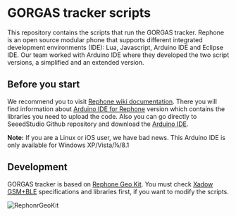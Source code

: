 # GORGAS tracker scripts
This repository contains the scripts that run the GORGAS tracker. Rephone is an open source modular phone that supports different integrated development environments (IDE): Lua, Javascript, Arduino IDE and Eclipse IDE. Our team worked with Arduino IDE where they developed the two script versions, a simplified and an extended version.

## Before you start
We recommend you to visit [Rephone wiki documentation](http://wiki.seeedstudio.com/RePhone/). There you will find information about [Arduino IDE for Rephone](http://wiki.seeedstudio.com/Arduino_IDE_for_RePhone_Kit/) version which contains the libraries you need to upload the code. Also you can go directly to SeeedStudio Github repository and download the [Arduino IDE](https://github.com/Seeed-Studio/Arduino_IDE_for_RePhone).

**Note:** If you are a Linux or iOS user, we have bad news. This Arduino IDE is only available for Windows XP/Vista/⅞/8.1 

## Development
GORGAS tracker is based on [Rephone Geo Kit](https://www.seeedstudio.com/RePhone-Geo-Kit-p-2624.html). You must check [Xadow GSM+BLE](http://wiki.seeedstudio.com/RePhone_Lumi_Kit/#xadow-gsmble) specifications and libraries first, if you want to modify the scripts.

![RephonrGeoKit](https://github.com/healthinnovation/gorgas_tracker/blob/master/images/RePhone_Geo_Kit.jpg)
